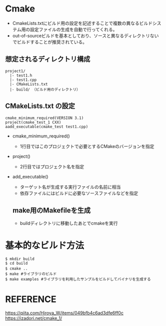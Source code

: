 # Cmake
- CmakeLists.txtにビルド用の設定を記述することで複数の異なるビルドシステム用の設定ファイルの生成を自動で行ってくれる。
- out-of-sourceビルドを基本としており、ソースと異なるディレクトリないでビルドすることが推奨されている。


## 想定されるディレクトリ構成
```
project1/
  |- test1.h
  |- test1.cpp
  |- CMakeLists.txt
  |- build/ （ビルド用のディレクトリ）
```


## CMakeLists.txt の設定

```
cmake_minimum_required(VERSION 3.1)
project(cmake_test_1 CXX)
aadd_executable(cmake_test test1.cpp)
```


- cmake_minimum_required()
  - 1行目ではこのプロジェクトで必要とするCMakeのバージョンを指定

- project()
  - 2行目ではプロジェクト名を指定

- add_executable()
  - ターゲット名が生成する実行ファイルの名前に相当
  - 依存ファイルにはビルドに必要なソースファイルなどを指定


  ## make用のMakefileを生成
  - buildディレクトリに移動したあとでcmakeを実行




# 基本的なビルド方法
```
$ mkdir build
$ cd build
$ cmake ..　
$ make #ライブラリのビルド
$ make examples #ライブラリを利用したサンプルをビルドしてバイナリを生成する
```


# REFERENCE
https://qiita.com/Hiroya_W/items/049bfb4c6ad3dfe6ff0c
https://izadori.net/cmake_1/
